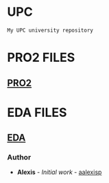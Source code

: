 # UPC

```
My UPC university repository
```

# PRO2 FILES

## [PRO2](https://github.com/aalexisp/UPC/tree/master/PRO2)

# EDA FILES

## [EDA](https://github.com/aalexisp/UPC/tree/master/EDA)

### Author

* **Alexis** - *Initial work* - [aalexisp](https://github.com/aalexisp)

